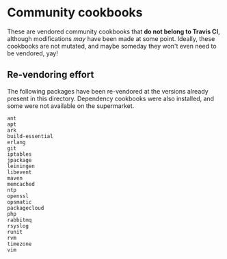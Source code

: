 # Community cookbooks

These are vendored community cookbooks that **do not belong to Travis CI**,
although modifications *may* have been made at some point.  Ideally, these
cookbooks are not mutated, and maybe someday they won't even need to be
vendored, yay!

## Re-vendoring effort

The following packages have been re-vendored at the versions already present in
this directory.  Dependency cookbooks were also installed, and some were not
available on the supermarket.

```
ant  
apt  
ark  
build-essential  
erlang  
git  
iptables  
jpackage  
leiningen  
libevent  
maven  
memcached  
ntp  
openssl  
opsmatic  
packagecloud  
php  
rabbitmq  
rsyslog  
runit  
rvm  
timezone  
vim  
```
